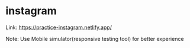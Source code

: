 # instagram

Link: https://practice-instagram.netlify.app/

Note: Use Mobile simulator(responsive testing tool) for better experience